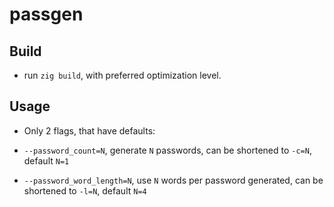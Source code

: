 # passgen

## Build

- run `zig build`, with preferred optimization level.

## Usage

- Only 2 flags, that have defaults:

+ `--password_count=N`, generate `N` passwords, can be shortened to `-c=N`, default `N=1`

+ `--password_word_length=N`, use `N` words per password generated, can be shortened to `-l=N`, default `N=4`
